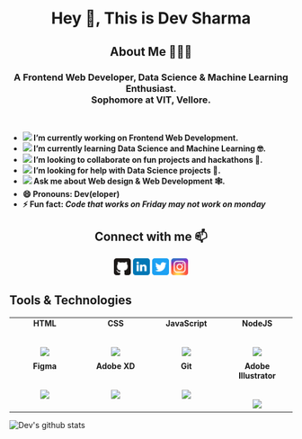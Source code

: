 <!--
**cryptus-neoxys/cryptus-neoxys** is a ✨ _special_ ✨ repository because its `README.md` (this file) appears on your GitHub profile.

Here are some ideas to get you started:

- 🔭 I’m currently working on ...
- 🌱 I’m currently learning ...
- 👯 I’m looking to collaborate on ...
- 🤔 I’m looking for help with ...
- 💬 Ask me about ...
- 📫 How to reach me: ...
- 😄 Pronouns: ...
- ⚡ Fun fact: ...
-->
<h1 align='center'>Hey 👋, This is Dev Sharma</h1>
<p align = 'center'> 
 <a href = https://www.linkedin.com/in/cryptus_neoxys target='blank'<img src=https://github.com/edent/SuperTinyIcons/blob/master/images/svg/linkedin.svg height='20' weight='20'></a></p>
<h2 align='center'>About Me 🙋🏻‍♂️</h2>
<p align='center'><h3 align='center'>A Frontend Web Developer, Data Science & Machine Learning Enthusiast.<br>
Sophomore at VIT, Vellore.</h3><br>
 <ul><strong>
<li><img src="https://css-tricks.com/wp-content/uploads/2015/03/flickity.gif" height=30> I’m currently working on Frontend Web Development.</li>
<li><img src="https://media3.giphy.com/media/4FQMuOKR6zQRO/giphy.gif" height=30> I’m currently learning Data Science and Machine Learning 🤓.</li>
<li><img src="https://media0.giphy.com/media/pylpD8AoQCf3CQ1oO2/giphy.gif" height=30> I’m looking to collaborate on fun projects and hackathons 🚀.</li>
<li><img src="https://media.tenor.com/images/8635ae03c9ffa0eb2373118624058afc/tenor.gif" height=30> I’m looking for help with Data Science projects 🏫.</li>
<li><img src="https://media.tenor.com/images/d42196c206f55c6576181fbb050106f0/tenor.gif" height=30> Ask me about Web design & Web Development 🕸.</li>
<li>😄 Pronouns: Dev(eloper)</li>
<li>⚡ Fun fact: <em>Code that works on Friday may not work on monday</em></li>
 </strong></ul>
</p>
<h2 align='center'>Connect with me  📫 </h2>
<p align = 'center'> 
 <a href = https://github.com/cryptus-neoxys target='blank'> <img src=https://github.com/edent/SuperTinyIcons/blob/master/images/svg/github.svg height='30' weight='30'/></a>
<a href = https://www.linkedin.com/in/cryptus_neoxys target='blank'> <img src=https://github.com/edent/SuperTinyIcons/blob/master/images/svg/linkedin.svg height='30' weight='30'/></a> 
<a href = https://twitter.com/cryptus_neoxys target='blank'> <img src=https://github.com/edent/SuperTinyIcons/blob/master/images/svg/twitter.svg height='30' weight='30'/></a>
<a href = https://instagram.com/cryptus_neoxys target='blank'> <img src=https://github.com/edent/SuperTinyIcons/blob/master/images/svg/instagram.svg height='30' weight='30'/></a>
<br></p>
<h2> Tools & Technologies</h2>
<table>
  <tbody>
    <tr valign="top">
      <td width="25%" align="center">
	      <span><strong>HTML</strong></span><br><br><br>
        <img height="64px" src="https://www.svgrepo.com/show/303205/html-5-logo.svg">
      </td>
      <td width="25%" align="center">
        <span><strong>CSS</strong></span><br><br><br>
        <img height="64px" src="https://www.svgrepo.com/show/303481/css-3-logo.svg">
      </td>
      <td width="25%" align="center">
        <span><strong>JavaScript</strong></span><br><br><br>
        <img height="64px" src="https://www.svgrepo.com/show/303206/javascript-logo.svg">
      </td>
      <td width="25%" align="center">
        <span><strong>NodeJS</strong></span><br><br><br>
        <img height="64px" src="https://upload.wikimedia.org/wikipedia/commons/d/d9/Node.js_logo.svg">
      </td>
    </tr>
    <tr valign="top">
      <td width="25%" align="center">
        <span><strong>Figma</strong></span><br><br><br>
        <img height="64px" src="https://upload.wikimedia.org/wikipedia/commons/3/33/Figma-logo.svg">
      </td>
      <td width="25%" align="center">
        <span><strong>Adobe XD</strong></span><br><br><br>
        <img height="64px" src="https://upload.wikimedia.org/wikipedia/commons/c/c2/Adobe_XD_CC_icon.svg">
      </td>
      <td width="25%" align="center">
        <span><strong>Git</strong></span><br><br><br>
        <img height="64px" src="https://cdn.svgporn.com/logos/git-icon.svg">
      </td>
      <td width="25%" align="center">
        <span><strong>Adobe Illustrator</strong></span><br><br><br>
        <img height="64px" src="https://upload.wikimedia.org/wikipedia/commons/f/fb/Adobe_Illustrator_CC_icon.svg">
      </td>
    </tr>

  </tbody>
</table>

![Dev's github stats](https://github-readme-stats.vercel.app/api?username=cryptus-neoxys&show_icons=true&hide_border=false&theme=radical)

